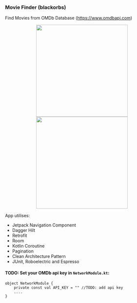 ### Movie Finder (blackorbs)
Find Movies from OMDb Database (https://www.omdbapi.com)

<p align="center">
  <img src="https://github.com/blackorbs-dev/MovieFinder/assets/62489500/960ea7de-161c-4038-aae2-74f47bd4efe5" width="300">
  <img src="https://github.com/blackorbs-dev/MovieFinder/assets/62489500/2c4643f1-0fc9-4a9a-9de9-92c0a78ddf17" width="300">
</p>

App utilises: 
* Jetpack Navigation Component
* Dagger Hilt
* Retrofit
* Room
* Kotlin Coroutine
* Pagination
* Clean Architecture Pattern
* JUnit, Roboelectric and Espresso

#### TODO: Set your OMDb api key in `NetworkModule.kt`:
```
object NetworkModule {
    private const val API_KEY = "" //TODO: add api key
    ....
}
```

